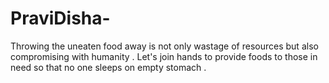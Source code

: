 # PraviDisha-
Throwing the uneaten food away is not only wastage of resources but also compromising with humanity . Let's join hands to provide foods to those in need so that no one sleeps on empty stomach . 
